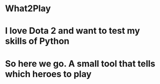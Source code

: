 # What2Play
# I love Dota 2 and want to test my skills of Python
# So here we go. A small tool that tells which heroes to play
